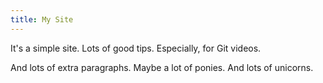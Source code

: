 ```yaml
---
title: My Site
---
```


It's a simple site.
Lots of good tips.
Especially, for Git videos.

And lots of extra paragraphs.
Maybe a lot of ponies.
And lots of unicorns.

